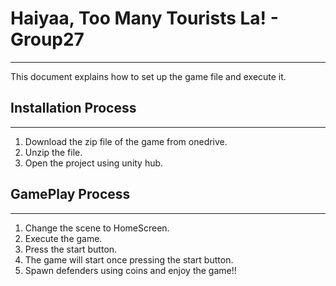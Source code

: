 # Haiyaa, Too Many Tourists La! - Group27

---

This document explains how to set up the game file and execute it.

## Installation Process

---

1. Download the zip file of the game from onedrive.
2. Unzip the file.
3. Open the project using unity hub.

## GamePlay Process

---

1. Change the scene to HomeScreen.
2. Execute the game.
3. Press the start button.
4. The game will start once pressing the start button.
5. Spawn defenders using coins and enjoy the game!!
